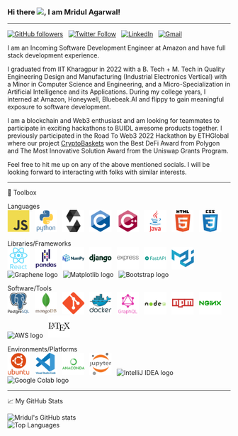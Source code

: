 ### Hi there <img src="https://raw.githubusercontent.com/MartinHeinz/MartinHeinz/master/wave.gif" width="30">, I am Mridul Agarwal!

---

[![GitHub followers](https://img.shields.io/github/followers/mridul2899?style=social)](https://github.com/mridul2899) &nbsp; [![Twitter Follow](https://img.shields.io/twitter/follow/mridul2899?style=social)](https://twitter.com/mridul2899) &nbsp; [![LinkedIn](https://img.shields.io/badge/LinkedIn-0077B5?style=for-the-badge&logo=linkedin&logoColor=white)](https://www.linkedin.com/in/mridul2899/) &nbsp; [![Gmail](https://img.shields.io/badge/Gmail-D14836?style=for-the-badge&logo=gmail&logoColor=white)](mailto:mridul2899@gmail.com)  

I am an Incoming Software Development Engineer at Amazon and have full stack development experience.  

I graduated from IIT Kharagpur in 2022 with a B. Tech + M. Tech in Quality Engineering Design and Manufacturing (Industrial Electronics Vertical) with a Minor in Computer Science and Engineering, and a Micro-Specialization in Artificial Intelligence and its Applications. During my college years, I interned at Amazon, Honeywell, Bluebeak.AI and flippy to gain meaningful exposure to software development.   

I am a blockchain and Web3 enthusiast and am looking for teammates to participate in exciting hackathons to BUIDL awesome products together. I previously participated in the Road To Web3 2022 Hackathon by ETHGlobal where our project [CryptoBaskets](https://showcase.ethglobal.com/roadtoweb3/cryptobaskets) won the Best DeFi Award from Polygon and The Most Innovative Solution Award from the Uniswap Grants Program.  

Feel free to hit me up on any of the above mentioned socials. I will be looking forward to interacting with folks with similar interests.  

---

🧰 Toolbox  

Languages  
<img src="https://github.com/devicons/devicon/blob/master/icons/javascript/javascript-original.svg" alt="JavaScript logo" width="50" height="50" /> &nbsp; <img src="https://github.com/devicons/devicon/blob/master/icons/python/python-original-wordmark.svg" alt="Python logo" width="50" height="50" /> &nbsp; <img src="https://github.com/devicons/devicon/blob/master/icons/solidity/solidity-original.svg" alt="Solidity logo" width="50" height="50" /> &nbsp; <img src="https://github.com/devicons/devicon/blob/master/icons/c/c-original.svg" alt="C logo" width="50" height="50" /> &nbsp; <img src="https://github.com/devicons/devicon/blob/master/icons/cplusplus/cplusplus-original.svg" alt="C++ logo" width="50" height="50" /> &nbsp; <img src="https://github.com/devicons/devicon/blob/master/icons/java/java-original-wordmark.svg" alt="Java logo" width="50" height="50" /> &nbsp; <img src="https://github.com/devicons/devicon/blob/master/icons/html5/html5-original-wordmark.svg" alt="HTML5 logo" width="50" height="50" /> &nbsp; <img src="https://github.com/devicons/devicon/blob/master/icons/css3/css3-original-wordmark.svg" alt="CSS3 logo" width="50" height="50" />

Libraries/Frameworks  
<img src="https://github.com/devicons/devicon/blob/master/icons/react/react-original-wordmark.svg" alt="React logo" width="50" height="50" /> &nbsp; <img src="https://github.com/devicons/devicon/blob/master/icons/pandas/pandas-original-wordmark.svg" alt="Pandas logo" width="50" height="50" /> &nbsp; <img src="https://github.com/devicons/devicon/blob/master/icons/numpy/numpy-original-wordmark.svg" alt="NumPy logo" width="50" height="50" /> &nbsp; <img src="https://github.com/devicons/devicon/blob/master/icons/django/django-plain-wordmark.svg" alt="Django logo" width="50" height="50" /> &nbsp; <img src="https://github.com/devicons/devicon/blob/master/icons/express/express-original-wordmark.svg" alt="Express logo" width="50" height="50" /> &nbsp; <img src="https://github.com/devicons/devicon/blob/master/icons/fastapi/fastapi-original-wordmark.svg" alt="FastAPI logo" width="50" height="50" /> &nbsp; <img src="https://github.com/devicons/devicon/blob/master/icons/materialui/materialui-original.svg" alt="MUI logo" width="50" height="50" /> &nbsp; <img src="https://cdn.worldvectorlogo.com/logos/graphene.svg" alt="Graphene logo" width="50" height="50" /> &nbsp; <img src="https://upload.wikimedia.org/wikipedia/commons/8/84/Matplotlib_icon.svg" alt="Matplotlib logo" width="50" height="50" /> &nbsp; <img src="https://cdn.worldvectorlogo.com/logos/bootstrap-4.svg" alt="Bootstrap logo" width="50" height="50" />  

Software/Tools  
<img src="https://github.com/devicons/devicon/blob/master/icons/postgresql/postgresql-original-wordmark.svg" alt="PostgreSQL logo" width="50" height="50" /> &nbsp; <img src="https://github.com/devicons/devicon/blob/master/icons/mongodb/mongodb-original-wordmark.svg" alt="MongoDB logo" width="50" height="50" /> &nbsp; <img src="https://github.com/devicons/devicon/blob/master/icons/git/git-original.svg" alt="Git logo" width="50" height="50" /> &nbsp; <img src="https://github.com/devicons/devicon/blob/master/icons/docker/docker-original-wordmark.svg" alt="Docker logo" width="50" height="50" /> &nbsp; <img src="https://github.com/devicons/devicon/blob/master/icons/graphql/graphql-plain-wordmark.svg" alt="GraphQL logo" width="50" height="50" /> &nbsp; <img src="https://github.com/devicons/devicon/blob/master/icons/nodejs/nodejs-original-wordmark.svg" alt="Node.Js logo" width="50" height="50" /> &nbsp; <img src="https://github.com/devicons/devicon/blob/master/icons/npm/npm-original-wordmark.svg" alt="npm logo" width="50" height="50" /> &nbsp; <img src="https://github.com/devicons/devicon/blob/master/icons/nginx/nginx-original.svg" alt="NGINX logo" width="50" height="50" /> &nbsp; <img src="https://cdn.worldvectorlogo.com/logos/aws-2.svg" alt="AWS logo" width="50" height="50" /> &nbsp; <img src="https://github.com/devicons/devicon/blob/master/icons/latex/latex-original.svg" alt="LaTeX logo" width="50" height="50" />  

Environments/Platforms  
<img src="https://github.com/devicons/devicon/blob/master/icons/ubuntu/ubuntu-plain-wordmark.svg" alt="Ubuntu logo" width="50" height="50" /> &nbsp; <img src="https://github.com/devicons/devicon/blob/master/icons/vscode/vscode-original-wordmark.svg" alt="Visual Studio Code logo" width="50" height="50" /> &nbsp; <img src="https://github.com/devicons/devicon/blob/master/icons/anaconda/anaconda-original-wordmark.svg" alt="Anaconda logo" width="50" height="50" /> &nbsp; <img src="https://github.com/devicons/devicon/blob/master/icons/jupyter/jupyter-original-wordmark.svg" alt="Jupyter logo" width="50" height="50" /> &nbsp; <img src="https://cdn.worldvectorlogo.com/logos/intellij-idea-1.svg" alt="IntelliJ IDEA logo" width="50" height="50" /> &nbsp; <img src="https://upload.wikimedia.org/wikipedia/commons/d/d0/Google_Colaboratory_SVG_Logo.svg" alt="Google Colab logo" width="50" height="50" />  

---

📈 My GitHub Stats

![Mridul's GitHub stats](https://github-readme-stats.vercel.app/api?username=mridul2899&hide=contribs&count_private=true&show_icons=true&theme=radical)  
![Top Languages](https://github-readme-stats.vercel.app/api/top-langs/?username=mridul2899&theme=radical&hide=jupyter%20notebook&langs_count=6&layout=compact)

<!--
**mridul2899/mridul2899** is a ✨ _special_ ✨ repository because its `README.md` (this file) appears on your GitHub profile.

Here are some ideas to get you started:

- 🔭 I’m currently working on ...
- 🌱 I’m currently learning ...
- 👯 I’m looking to collaborate on ...
- 🤔 I’m looking for help with ...
- 💬 Ask me about ...
- 📫 How to reach me: ...
- 😄 Pronouns: ...
- ⚡ Fun fact: ...
-->
